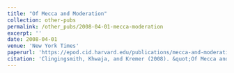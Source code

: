 ```yaml
---
title: "Of Mecca and Moderation"
collection: other-pubs
permalink: /other_pubs/2008-04-01-mecca-moderation
excerpt: ''
date: 2008-04-01
venue: 'New York Times'
paperurl: 'https://epod.cid.harvard.edu/publications/mecca-and-moderation'
citation: 'Clingingsmith, Khwaja, and Kremer (2008). &quot;Of Mecca and Moderation&quot; <i>New York Times</i>. May 20, 2008'
---
```

